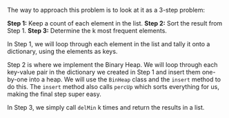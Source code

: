 The way to approach this problem is to look at it as a 3-step problem:

**Step 1:** Keep a count of each element in the list.
**Step 2:** Sort the result from Step 1.
**Step 3:** Determine the k most frequent elements.

In Step 1, we will loop through each element in the list and tally it onto a dictionary, using the elements as keys.

Step 2 is where we implement the Binary Heap. We will loop through each key-value pair in the dictionary we created in Step 1 and insert them one-by-one into a heap. We will use the `BinHeap` class and the `insert` method to do this. The `insert` method also calls `percUp` which sorts everything for us, making the final step super easy.

In Step 3, we simply call `delMin` k times and return the results in a list.